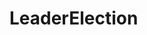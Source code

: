 <!--
SPDX-FileCopyrightText: 2022-present Intel Corporation
SPDX-License-Identifier: Apache-2.0
-->

# LeaderElection
